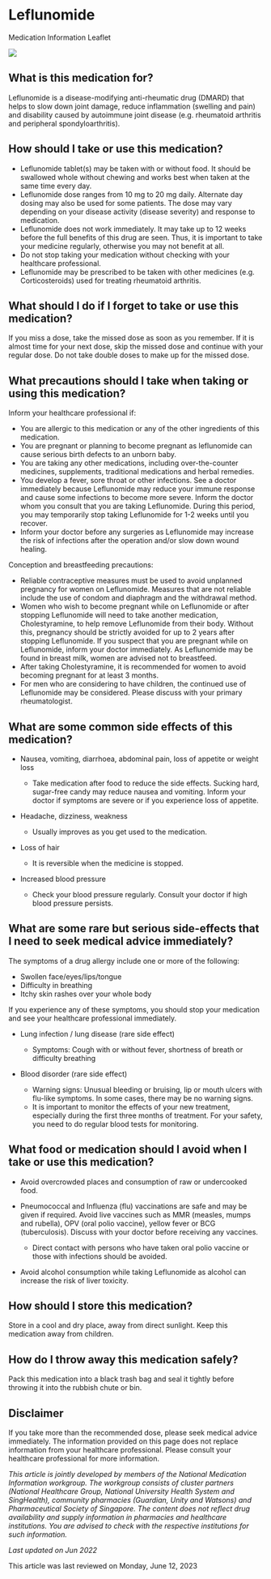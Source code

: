 # Leflunomide

Medication Information Leaflet

![](https://ch-api.healthhub.sg/api/public/content/0aa2d914c16a41498669545f77ec2252?v=0e0f79fc&t=azheaderimage)

What is this medication for?
----------------------------

Leflunomide is a disease-modifying anti-rheumatic drug (DMARD) that helps to slow down joint damage, reduce inflammation (swelling and pain) and disability caused by autoimmune joint disease (e.g. rheumatoid arthritis and peripheral spondyloarthritis).

How should I take or use this medication?
-----------------------------------------

* Leflunomide tablet(s) may be taken with or without food. It should be swallowed whole without chewing and works best when taken at the same time every day.
* Leflunomide dose ranges from 10 mg to 20 mg daily. Alternate day dosing may also be used for some patients. The dose may vary depending on your disease activity (disease severity) and response to medication.
* Leflunomide does not work immediately. It may take up to 12 weeks before the full benefits of this drug are seen. Thus, it is important to take your medicine regularly, otherwise you may not benefit at all.
* Do not stop taking your medication without checking with your healthcare professional.
* Leflunomide may be prescribed to be taken with other medicines (e.g. Corticosteroids) used for treating rheumatoid arthritis.

What should I do if I forget to take or use this medication?
------------------------------------------------------------

If you miss a dose, take the missed dose as soon as you remember. If it is almost time for your next dose, skip the missed dose and continue with your regular dose. Do not take double doses to make up for the missed dose.

What precautions should I take when taking or using this medication?
--------------------------------------------------------------------

Inform your healthcare professional if:

* You are allergic to this medication or any of the other ingredients of this medication.
* You are pregnant or planning to become pregnant as leflunomide can cause serious birth defects to an unborn baby.
* You are taking any other medications, including over-the-counter medicines, supplements, traditional medications and herbal remedies.
* You develop a fever, sore throat or other infections. See a doctor immediately because Leflunomide may reduce your immune response and cause some infections to become more severe. Inform the doctor whom you consult that you are taking Leflunomide. During this period, you may temporarily stop taking Leflunomide for 1-2 weeks until you recover.
* Inform your doctor before any surgeries as Leflunomide may increase the risk of infections after the operation and/or slow down wound healing.

Conception and breastfeeding precautions:

* Reliable contraceptive measures must be used to avoid unplanned pregnancy for women on Leflunomide. Measures that are not reliable include the use of condom and diaphragm and the withdrawal method.
* Women who wish to become pregnant while on Leflunomide or after stopping Leflunomide will need to take another medication, Cholestyramine, to help remove Leflunomide from their body. Without this, pregnancy should be strictly avoided for up to 2 years after stopping Leflunomide. If you suspect that you are pregnant while on Leflunomide, inform your doctor immediately. As Leflunomide may be found in breast milk, women are advised not to breastfeed.
* After taking Cholestyramine, it is recommended for women to avoid becoming pregnant for at least 3 months.
* For men who are considering to have children, the continued use of Leflunomide may be considered. Please discuss with your primary rheumatologist.

What are some common side effects of this medication?
-----------------------------------------------------

* Nausea, vomiting, diarrhoea, abdominal pain, loss of appetite or weight loss

  + Take medication after food to reduce the side effects. Sucking hard, sugar-free candy may reduce nausea and vomiting. Inform your doctor if symptoms are severe or if you experience loss of appetite.
* Headache, dizziness, weakness

  + Usually improves as you get used to the medication.
* Loss of hair

  + It is reversible when the medicine is stopped.
* Increased blood pressure

  + Check your blood pressure regularly. Consult your doctor if high blood pressure persists.

What are some rare but serious side-effects that I need to seek medical advice immediately?
-------------------------------------------------------------------------------------------

The symptoms of a drug allergy include one or more of the following:

* Swollen face/eyes/lips/tongue
* Difficulty in breathing
* Itchy skin rashes over your whole body

If you experience any of these symptoms, you should stop your medication and see your healthcare professional immediately.

* Lung infection / lung disease (rare side effect)

  + Symptoms: Cough with or without fever, shortness of breath or difficulty breathing
* Blood disorder (rare side effect)

  + Warning signs: Unusual bleeding or bruising, lip or mouth ulcers with flu-like symptoms. In some cases, there may be no warning signs.
  + It is important to monitor the effects of your new treatment, especially during the first three months of treatment. For your safety, you need to do regular blood tests for monitoring.

What food or medication should I avoid when I take or use this medication?
--------------------------------------------------------------------------

* Avoid overcrowded places and consumption of raw or undercooked food.
* Pneumococcal and Influenza (flu) vaccinations are safe and may be given if required. Avoid live vaccines such as MMR (measles, mumps and rubella), OPV (oral polio vaccine), yellow fever or BCG (tuberculosis). Discuss with your doctor before receiving any vaccines.

  + Direct contact with persons who have taken oral polio vaccine or those with infections should be avoided.
* Avoid alcohol consumption while taking Leflunomide as alcohol can increase the risk of liver toxicity.

How should I store this medication?
-----------------------------------

Store in a cool and dry place, away from direct sunlight. Keep this medication away from children.

How do I throw away this medication safely?
-------------------------------------------

Pack this medication into a black trash bag and seal it tightly before throwing it into the rubbish chute or bin.

Disclaimer
----------

If you take more than the recommended dose, please seek medical advice immediately. The information provided on this page does not replace information from your healthcare professional. Please consult your healthcare professional for more information.

*This article is jointly developed by members of the National Medication Information workgroup. The workgroup consists of cluster partners (National Healthcare Group, National University Health System and SingHealth), community pharmacies (Guardian, Unity and Watsons) and Pharmaceutical Society of Singapore. The content does not reflect drug availability and supply information in pharmacies and healthcare institutions. You are advised to check with the respective institutions for such information.*

*Last updated on Jun 2022*

This article was last reviewed on
Monday, June 12, 2023